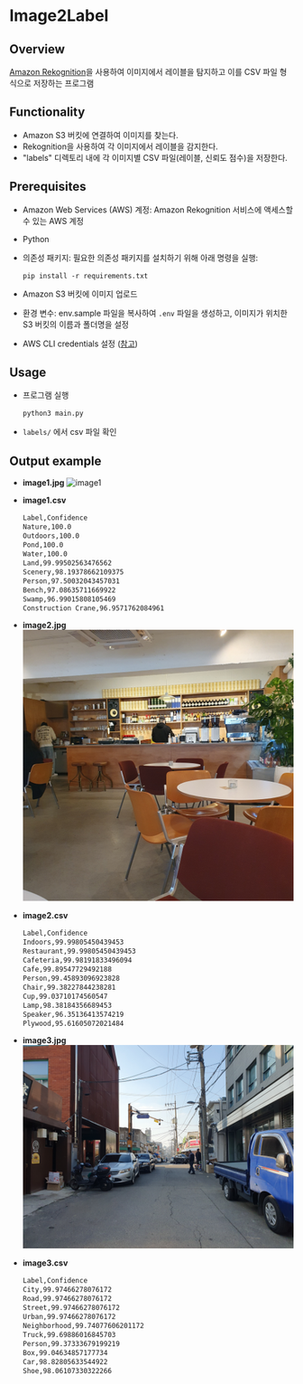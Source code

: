 # Image2Label

## Overview

[Amazon Rekognition](https://aws.amazon.com/rekognition/resources/)을 사용하여 이미지에서 레이블을 탐지하고 이를 CSV 파일 형식으로 저장하는 프로그램

## Functionality

- Amazon S3 버킷에 연결하여 이미지를 찾는다.
- Rekognition을 사용하여 각 이미지에서 레이블을 감지한다.
- "labels" 디렉토리 내에 각 이미지별 CSV 파일(레이블, 신뢰도 점수)을 저장한다.

## Prerequisites

- Amazon Web Services (AWS) 계정: Amazon Rekognition 서비스에 액세스할 수 있는 AWS 계정
- Python
- 의존성 패키지: 필요한 의존성 패키지를 설치하기 위해 아래 명령을 실행:

  ```shell
  pip install -r requirements.txt
  ```

- Amazon S3 버킷에 이미지 업로드
- 환경 변수: env.sample 파일을 복사하여 `.env` 파일을 생성하고, 이미지가 위치한 S3 버킷의 이름과 폴더명을 설정
- AWS CLI credentials 설정 ([참고](https://docs.aws.amazon.com/cli/latest/userguide/cli-chap-configure.html))

## Usage

- 프로그램 실행

  ```py
  python3 main.py
  ```

- `labels/` 에서 csv 파일 확인

## Output example

- **image1.jpg**
  ![image1](/assets/images/image1.jpg)

- **image1.csv**

  ```
  Label,Confidence
  Nature,100.0
  Outdoors,100.0
  Pond,100.0
  Water,100.0
  Land,99.99502563476562
  Scenery,98.19378662109375
  Person,97.50032043457031
  Bench,97.08635711669922
  Swamp,96.99015808105469
  Construction Crane,96.9571762084961
  ```

- **image2.jpg**
  ![image2](/assets/images/image2.jpg)

- **image2.csv**

  ```
  Label,Confidence
  Indoors,99.99805450439453
  Restaurant,99.99805450439453
  Cafeteria,99.98191833496094
  Cafe,99.89547729492188
  Person,99.45893096923828
  Chair,99.38227844238281
  Cup,99.03710174560547
  Lamp,98.38184356689453
  Speaker,96.35136413574219
  Plywood,95.61605072021484
  ```

- **image3.jpg**
  ![image3](/assets/images/image3.jpg)

- **image3.csv**

  ```
  Label,Confidence
  City,99.97466278076172
  Road,99.97466278076172
  Street,99.97466278076172
  Urban,99.97466278076172
  Neighborhood,99.74077606201172
  Truck,99.69886016845703
  Person,99.37333679199219
  Box,99.04634857177734
  Car,98.82805633544922
  Shoe,98.06107330322266
  ```
